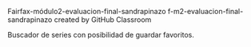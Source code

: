 Fairfax-módulo2-evaluacion-final-sandrapinazo
f-m2-evaluacion-final-sandrapinazo created by GitHub Classroom

Buscador de series con posibilidad de guardar favoritos.

